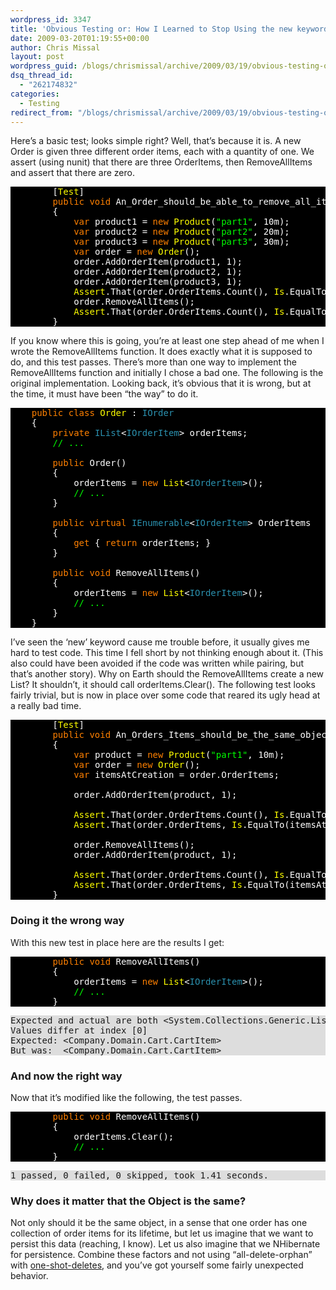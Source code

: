 ```yaml
---
wordpress_id: 3347
title: 'Obvious Testing or: How I Learned to Stop Using the new keyword'
date: 2009-03-20T01:19:55+00:00
author: Chris Missal
layout: post
wordpress_guid: /blogs/chrismissal/archive/2009/03/19/obvious-testing-or-how-i-learned-to-stop-using-the-new-keyword.aspx
dsq_thread_id:
  - "262174832"
categories:
  - Testing
redirect_from: "/blogs/chrismissal/archive/2009/03/19/obvious-testing-or-how-i-learned-to-stop-using-the-new-keyword.aspx/"
---
```

Here’s a basic test; looks simple right? Well, that’s because it is. A new Order is given three different order items, each with a quantity of one. We assert (using nunit) that there are three OrderItems, then RemoveAllItems and assert that there are zero.

<pre style="background: black"><span style="background: black;color: white">        [</span><span style="background: black;color: yellow">Test</span><span style="background: black;color: white">]
        </span><span style="background: black;color: #ff8000">public void </span><span style="background: black;color: white">An_Order_should_be_able_to_remove_all_items()
        {
            </span><span style="background: black;color: #ff8000">var </span><span style="background: black;color: white">product1 = </span><span style="background: black;color: #ff8000">new </span><span style="background: black;color: yellow">Product</span><span style="background: black;color: white">(</span><span style="background: black;color: lime">"part1"</span><span style="background: black;color: white">, 10m);
            </span><span style="background: black;color: #ff8000">var </span><span style="background: black;color: white">product2 = </span><span style="background: black;color: #ff8000">new </span><span style="background: black;color: yellow">Product</span><span style="background: black;color: white">(</span><span style="background: black;color: lime">"part2"</span><span style="background: black;color: white">, 20m);
            </span><span style="background: black;color: #ff8000">var </span><span style="background: black;color: white">product3 = </span><span style="background: black;color: #ff8000">new </span><span style="background: black;color: yellow">Product</span><span style="background: black;color: white">(</span><span style="background: black;color: lime">"part3"</span><span style="background: black;color: white">, 30m);
            </span><span style="background: black;color: #ff8000">var </span><span style="background: black;color: white">order = </span><span style="background: black;color: #ff8000">new </span><span style="background: black;color: yellow">Order</span><span style="background: black;color: white">();
            order.AddOrderItem(product1, 1);
            order.AddOrderItem(product2, 1);
            order.AddOrderItem(product3, 1);
            </span><span style="background: black;color: yellow">Assert</span><span style="background: black;color: white">.That(order.OrderItems.Count(), </span><span style="background: black;color: yellow">Is</span><span style="background: black;color: white">.EqualTo(3));
            order.RemoveAllItems();
            </span><span style="background: black;color: yellow">Assert</span><span style="background: black;color: white">.That(order.OrderItems.Count(), </span><span style="background: black;color: yellow">Is</span><span style="background: black;color: white">.EqualTo(0));
        }</span></pre>

If you know where this is going, you’re at least one step ahead of me when I wrote the RemoveAllItems function. It does exactly what it is supposed to do, and this test passes. There’s more than one way to implement the RemoveAllItems function and initially I chose a bad one. The following is the original implementation. Looking back, it’s obvious that it is wrong, but at the time, it must have been “the way” to do it.

<pre style="background: black"><span style="background: black;color: white">    </span><span style="background: black;color: #ff8000">public class </span><span style="background: black;color: yellow">Order </span><span style="background: black;color: white">: </span><span style="background: black;color: #2b91af">IOrder
    </span><span style="background: black;color: white">{
        </span><span style="background: black;color: #ff8000">private </span><span style="background: black;color: #2b91af">IList</span><span style="background: black;color: white">&lt;</span><span style="background: black;color: #2b91af">IOrderItem</span><span style="background: black;color: white">&gt; orderItems;
        </span><span style="background: black;color: lime">// ...

        </span><span style="background: black;color: #ff8000">public </span><span style="background: black;color: white">Order()
        {
            orderItems = </span><span style="background: black;color: #ff8000">new </span><span style="background: black;color: yellow">List</span><span style="background: black;color: white">&lt;</span><span style="background: black;color: #2b91af">IOrderItem</span><span style="background: black;color: white">&gt;();
            </span><span style="background: black;color: lime">// ...
        </span><span style="background: black;color: white">}

        </span><span style="background: black;color: #ff8000">public virtual </span><span style="background: black;color: #2b91af">IEnumerable</span><span style="background: black;color: white">&lt;</span><span style="background: black;color: #2b91af">IOrderItem</span><span style="background: black;color: white">&gt; OrderItems
        {
            </span><span style="background: black;color: #ff8000">get </span><span style="background: black;color: white">{ </span><span style="background: black;color: #ff8000">return </span><span style="background: black;color: white">orderItems; }
        }

        </span><span style="background: black;color: #ff8000">public void </span><span style="background: black;color: white">RemoveAllItems()
        {
            orderItems = </span><span style="background: black;color: #ff8000">new </span><span style="background: black;color: yellow">List</span><span style="background: black;color: white">&lt;</span><span style="background: black;color: #2b91af">IOrderItem</span><span style="background: black;color: white">&gt;();
            </span><span style="background: black;color: lime">// ...
        </span><span style="background: black;color: white">}
    }
</span></pre>

[](http://11011.net/software/vspaste)

I’ve seen the ‘new’ keyword cause me trouble before, it usually gives me hard to test code. This time I fell short by not thinking enough about it. (This also could have been avoided if the code was written while pairing, but that’s another story). Why on Earth should the RemoveAllItems create a new List<T>? It shouldn’t, it should call orderItems.Clear(). The following test looks fairly trivial, but is now in place over some code that reared its ugly head at a really bad time.

<pre style="background: black"><span style="background: black;color: white">        [</span><span style="background: black;color: yellow">Test</span><span style="background: black;color: white">]
        </span><span style="background: black;color: #ff8000">public void </span><span style="background: black;color: white">An_Orders_Items_should_be_the_same_object_when_emptied()
        {
            </span><span style="background: black;color: #ff8000">var </span><span style="background: black;color: white">product = </span><span style="background: black;color: #ff8000">new </span><span style="background: black;color: yellow">Product</span><span style="background: black;color: white">(</span><span style="background: black;color: lime">"part1"</span><span style="background: black;color: white">, 10m);
            </span><span style="background: black;color: #ff8000">var </span><span style="background: black;color: white">order = </span><span style="background: black;color: #ff8000">new </span><span style="background: black;color: yellow">Order</span><span style="background: black;color: white">();
            </span><span style="background: black;color: #ff8000">var </span><span style="background: black;color: white">itemsAtCreation = order.OrderItems;

            order.AddOrderItem(product, 1);

            </span><span style="background: black;color: yellow">Assert</span><span style="background: black;color: white">.That(order.OrderItems.Count(), </span><span style="background: black;color: yellow">Is</span><span style="background: black;color: white">.EqualTo(1));
            </span><span style="background: black;color: yellow">Assert</span><span style="background: black;color: white">.That(order.OrderItems, </span><span style="background: black;color: yellow">Is</span><span style="background: black;color: white">.EqualTo(itemsAtCreation));

            order.RemoveAllItems();
            order.AddOrderItem(product, 1);

            </span><span style="background: black;color: yellow">Assert</span><span style="background: black;color: white">.That(order.OrderItems.Count(), </span><span style="background: black;color: yellow">Is</span><span style="background: black;color: white">.EqualTo(1));
            </span><span style="background: black;color: yellow">Assert</span><span style="background: black;color: white">.That(order.OrderItems, </span><span style="background: black;color: yellow">Is</span><span style="background: black;color: white">.EqualTo(itemsAtCreation));
        }
</span></pre>

[](http://11011.net/software/vspaste)

### Doing it the wrong way

With this new test in place here are the results I get:

<pre style="background: black"><span style="background: black;color: white">        </span><span style="background: black;color: #ff8000">public void </span><span style="background: black;color: white">RemoveAllItems()
        {
            orderItems = </span><span style="background: black;color: #ff8000">new </span><span style="background: black;color: yellow">List</span><span style="background: black;color: white">&lt;</span><span style="background: black;color: #2b91af">IOrderItem</span><span style="background: black;color: white">&gt;();
            </span><span style="background: black;color: lime">// ...
        </span><span style="background: black;color: white">}
</span></pre>

[](http://11011.net/software/vspaste)

<pre style="background: #dddddd">Expected and actual are both &lt;System.Collections.Generic.List`1[Company.Domain.Cart.ICartItem]&gt; with 1 elements
Values differ at index [0]
Expected: &lt;Company.Domain.Cart.CartItem&gt;
But was:  &lt;Company.Domain.Cart.CartItem&gt;</pre>

### And now the right way

[](http://11011.net/software/vspaste)

Now that it’s modified like the following, the test passes.

<pre style="background: black"><span style="background: black;color: white">        </span><span style="background: black;color: #ff8000">public void </span><span style="background: black;color: white">RemoveAllItems()
        {
            orderItems.Clear();
            </span><span style="background: black;color: lime">// ...
        </span><span style="background: black;color: white">}
</span></pre>

<pre style="background: #dddddd">1 passed, 0 failed, 0 skipped, took 1.41 seconds.</pre>

[](http://11011.net/software/vspaste)

### Why does it matter that the Object is the same?

Not only should it be the same object, in a sense that one order has one collection of order items for its lifetime, but let us imagine that we want to persist this data (reaching, I know). Let us also imagine that we NHibernate for persistence. Combine these factors and not using “all-delete-orphan” with <a href="http://www.hibernate.org/hib_docs/nhibernate/html/performance.html#performance-collections-oneshotdelete" target="_blank">one-shot-deletes</a>, and you’ve got yourself some fairly unexpected behavior.